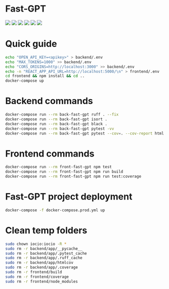 # Fast-GPT

![](https://github.com/0x10-z/fast-gpt/actions/workflows/master.yml/badge.svg)
![](https://img.shields.io/badge/Build%20with-Docker-blue)
![](https://img.shields.io/badge/Testing-For%20sure-red)
![](https://img.shields.io/badge/Python-FastAPI-brightgreen)
![](https://img.shields.io/badge/Node-React-blue)
![](https://img.shields.io/badge/Linters-Black%20Isort%20ruff-black)


# Quick guide

```bash
echo "OPEN_API_KEY=<apikey>" > backend/.env
echo "MAX_TOKENS=1000" >> backend/.env
echo "CORS_ORIGINS=http://localhost:3000" >> backend/.env
echo -n "REACT_APP_API_URL=http://localhost:5000/\n" > frontend/.env
cd frontend && npm install && cd ..
docker-compose up
```

# Backend commands

```bash
docker-compose run --rm back-fast-gpt ruff . --fix
docker-compose run --rm back-fast-gpt isort .
docker-compose run --rm back-fast-gpt black .
docker-compose run --rm back-fast-gpt pytest -vv
docker-compose run --rm back-fast-gpt pytest --cov=. --cov-report html
```

# Frontend commands

```bash
docker-compose run --rm front-fast-gpt npm test
docker-compose run --rm front-fast-gpt npm run build
docker-compose run --rm front-fast-gpt npm run test:coverage
```

# Fast-GPT project deployment

```bash
docker-compose -f docker-compose.prod.yml up
```

# Clean temp folders

```bash
sudo chown iocio:iocio -R *
sudo rm -r backend/app/__pycache__
sudo rm -r backend/app/.pytest_cache
sudo rm -r backend/app/.ruff_cache
sudo rm -r backend/app/htmlcov
sudo rm -r backend/app/.coverage
sudo rm -r frontend/build
sudo rm -r frontend/coverage
sudo rm -r frontend/node_modules
```